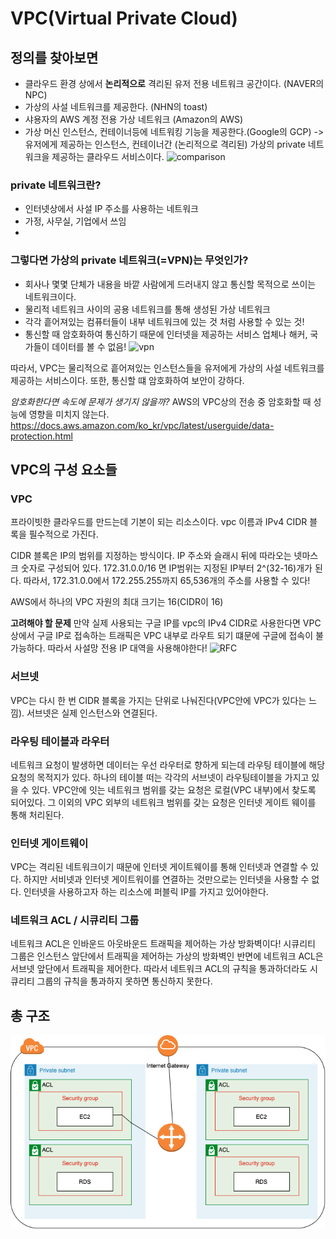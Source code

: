 # VPC(Virtual Private Cloud)

## 정의를 찾아보면

- 클라우드 환경 상에서 **논리적으로** 격리된 유저 전용 네트워크 공간이다. (NAVER의 NPC)
- 가상의 사설 네트워크를 제공한다. (NHN의 toast)
- 샤용자의 AWS 계정 전용 가상 네트워크 (Amazon의 AWS)
- 가상 머신 인스턴스, 컨테이너등에 네트워킹 기능을 제공한다.(Google의 GCP)
  -> 유저에게 제공하는 인스턴스, 컨테이너간 (논리적으로 격리된) 가상의 private 네트워크을 제공하는 클라우드 서비스이다.
  ![comparison](https://d2uleea4buiacg.cloudfront.net/files/53d/53dd4711502702c742f8aeb8380714ac11ef2a34f769d8da450f8b1b00cea0cc.m.png)

### private 네트워크란?

- 인터넷상에서 사설 IP 주소를 사용하는 네트워크
- 가정, 사무실, 기업에서 쓰임
-

### 그렇다면 가상의 private 네트워크(=VPN)는 무엇인가?

- 회사나 몇몇 단체가 내용을 바깥 사람에게 드러내지 않고 통신할 목적으로 쓰이는 네트워크이다.
- 물리적 네트워크 사이의 공용 네트워크를 통해 생성된 가상 네트워크
- 각각 흩어져있는 컴퓨터들이 내부 네트워크에 있는 것 처럼 사용할 수 있는 것!
- 통신할 때 암호화하여 통신하기 때문에 인터넷을 제공하는 서비스 업체나 해커, 국가들이 데이터를 볼 수 없음!
  ![vpn](https://www.wishket.com/media/news/558/1.png)

따라서, VPC는 물리적으로 흩어져있는 인스턴스들을 유저에게 가상의 사설 네트워크를 제공하는 서비스이다. 또한, 통신할 떄 암호화하여 보안이 강하다.

_암호화한다면 속도에 문제가 생기지 않을까?_
AWS의 VPC상의 전송 중 암호화할 때 성능에 영향을 미치지 않는다.
https://docs.aws.amazon.com/ko_kr/vpc/latest/userguide/data-protection.html

## VPC의 구성 요소들

### VPC

프라이빗한 클라우드를 만드는데 기본이 되는 리소스이다. vpc 이름과 IPv4 CIDR 블록을 필수적으로 가진다.

CIDR 블록은 IP의 범위를 지정하는 방식이다. IP 주소와 슬래시 뒤에 따라오는 넷마스크 숫자로 구성되어 있다. 172.31.0.0/16 면 IP범위는 지정된 IP부터 2^(32-16)개가 된다. 따라서, 172.31.0.0에서 172.255.255까지 65,536개의 주소를 사용할 수 있다!

AWS에서 하나의 VPC 자원의 최대 크기는 16(CIDR이 16)

**고려해야 할 문제**
만약 실제 사용되는 구글 IP를 vpc의 IPv4 CIDR로 사용한다면 VPC상에서 구글 IP로 접속하는 트래픽은 VPC 내부로 라우트 되기 떄문에 구글에 접속이 불가능하다. 따라서 사설망 전용 IP 대역을 사용해야한다!
![RFC](https://www.grandmetric.com/wp-content/uploads/2018/12/xrfc-1918-768x432.jpg.pagespeed.ic.YSCojwqEom.webp)

### 서브넷

VPC는 다시 한 번 CIDR 블록을 가지는 단위로 나눠진다(VPC안에 VPC가 있다는 느낌). 서브넷은 실제 인스턴스와 연결된다.

### 라우팅 테이블과 라우터

네트워크 요청이 발생하면 데이터는 우선 라우터로 향하게 되는데 라우팅 테이블에 해당 요청의 목적지가 있다. 하나의 테이블 떠는 각각의 서브넷이 라우팅테이블을 가지고 있을 수 있다.
VPC안에 잇는 네트워크 범위를 갖는 요청은 로컬(VPC 내부)에서 찾도록 되어있다. 그 이외의 VPC 외부의 네트워크 범위를 갖는 요청은 인터넷 게이트 웨이를 통해 처리된다.

### 인터넷 게이트웨이

VPC는 격리된 네트워크이기 때문에 인터넷 게이트웨이를 통해 인터넷과 연결할 수 있다. 하지만 서비넷과 인터넷 게이트워이를 연결하는 것만으로는 인터넷을 사용할 수 없다. 인터넷을 사용하고자 하는 리소스에 퍼블릭 IP를 가지고 있어야한다.

### 네트워크 ACL / 시큐리티 그룹

네트워크 ACL은 인바운드 아웃바운드 트래픽을 제어하는 가상 방화벽이다! 시큐리티 그룹은 인스턴스 앞단에서 트래픽을 제어하는 가상의 방화벽인 반면에 네트워크 ACL은 서브넷 앞단에서 트래픽을 제어한다. 따라서 네트워크 ACL의 규칙을 통과하더라도 시큐리티 그룹의 규칙을 통과하지 못하면 통신하지 못한다.

## 총 구조

![vpnarchitecture](../../img/VPC.png)
